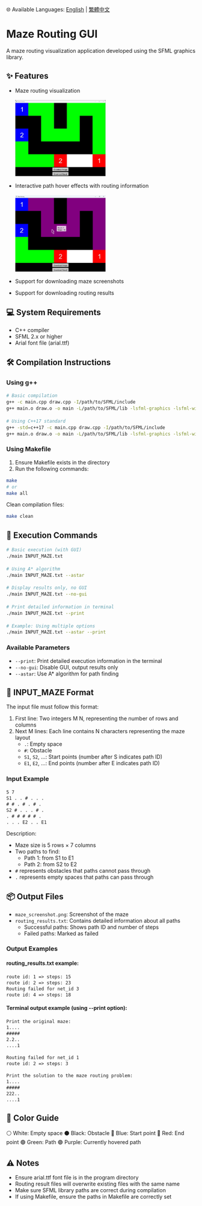 🌐 Available Languages: [English](README.md) | [繁體中文](README.zh-TW.md)

# Maze Routing GUI

A maze routing visualization application developed using the SFML graphics library.

## ✨ Features

- Maze routing visualization
<br><br><img src="./img/img1.jpg" width="50%">

- Interactive path hover effects with routing information
<br><br><img src="./img/img2.jpg" width="50%">

- Support for downloading maze screenshots
- Support for downloading routing results

## 💻 System Requirements

- C++ compiler
- SFML 2.x or higher
- Arial font file (arial.ttf)

## 🛠️ Compilation Instructions

### Using g++

```bash
# Basic compilation
g++ -c main.cpp draw.cpp -I/path/to/SFML/include
g++ main.o draw.o -o main -L/path/to/SFML/lib -lsfml-graphics -lsfml-window -lsfml-system

# Using C++17 standard
g++ -std=c++17 -c main.cpp draw.cpp -I/path/to/SFML/include
g++ main.o draw.o -o main -L/path/to/SFML/lib -lsfml-graphics -lsfml-window -lsfml-system
```

### Using Makefile

1. Ensure Makefile exists in the directory
2. Run the following commands:
```bash
make
# or
make all
```

Clean compilation files:
```bash
make clean
```

## 🚀 Execution Commands

```bash
# Basic execution (with GUI)
./main INPUT_MAZE.txt

# Using A* algorithm
./main INPUT_MAZE.txt --astar

# Display results only, no GUI
./main INPUT_MAZE.txt --no-gui

# Print detailed information in terminal
./main INPUT_MAZE.txt --print

# Example: Using multiple options
./main INPUT_MAZE.txt --astar --print
```

### Available Parameters

- `--print`: Print detailed execution information in the terminal
- `--no-gui`: Disable GUI, output results only
- `--astar`: Use A* algorithm for path finding

## 📝 INPUT_MAZE Format

The input file must follow this format:

1. First line: Two integers M N, representing the number of rows and columns
2. Next M lines: Each line contains N characters representing the maze layout
   - `.`: Empty space
   - `#`: Obstacle
   - `S1`, `S2`, ...: Start points (number after S indicates path ID)
   - `E1`, `E2`, ...: End points (number after E indicates path ID)

### Input Example

```
5 7
S1 . . # . . .
# # . # . # .
S2 # . . . # .
. # # # # # .
. . . E2 . . E1
```

Description:
- Maze size is 5 rows × 7 columns
- Two paths to find:
  - Path 1: from S1 to E1
  - Path 2: from S2 to E2
- `#` represents obstacles that paths cannot pass through
- `.` represents empty spaces that paths can pass through

## 📦 Output Files

- `maze_screenshot.png`: Screenshot of the maze
- `routing_results.txt`: Contains detailed information about all paths
  - Successful paths: Shows path ID and number of steps
  - Failed paths: Marked as failed

### Output Examples

#### routing_results.txt example:
```
route id: 1 => steps: 15
route id: 2 => steps: 23
Routing failed for net_id 3
route id: 4 => steps: 18
```

#### Terminal output example (using --print option):
```
Print the original maze:
1....
#####
2.2..
....1

Routing failed for net_id 1
route id: 2 => steps: 3

Print the solution to the maze routing problem:
1....
#####
222..
....1
```

## 🎨 Color Guide

⚪️ White: Empty space
⚫️ Black: Obstacle
🔵 Blue: Start point
🔴 Red: End point
🟢 Green: Path
🟣 Purple: Currently hovered path

## ⚠️ Notes

- Ensure arial.ttf font file is in the program directory
- Routing result files will overwrite existing files with the same name
- Make sure SFML library paths are correct during compilation
- If using Makefile, ensure the paths in Makefile are correctly set 